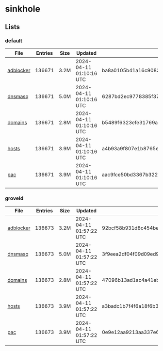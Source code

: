 # sinkhole

## Lists

### default

|File|Entries|Size|Updated|Hash|
|-|-|-|-|-|
|[adblocker](https://raw.githubusercontent.com/groveld/sinkhole/lists/default/adblocker.txt)|136671|3.2M|2024-04-11 01:10:16 UTC|ba8a0105b41a16c908334dd9a03e02415053530b25dafaa1a649aae4dba00a10|
|[dnsmasq](https://raw.githubusercontent.com/groveld/sinkhole/lists/default/dnsmasq.txt)|136671|5.0M|2024-04-11 01:10:16 UTC|6287bd2ec9778385f371d4e0132dd403208244d7f7da65c0efc31eb9bcaa47db|
|[domains](https://raw.githubusercontent.com/groveld/sinkhole/lists/default/domains.txt)|136671|2.8M|2024-04-11 01:10:16 UTC|b5489f6323efe31769a97fda2c96252c65904db41beff79cceead30272af709a|
|[hosts](https://raw.githubusercontent.com/groveld/sinkhole/lists/default/hosts.txt)|136671|3.9M|2024-04-11 01:10:16 UTC|a4b93a9f807e1b8765eb4d3db78c2effe27f50c5e17a430b7bfa4592cfb97496|
|[pac](https://raw.githubusercontent.com/groveld/sinkhole/lists/default/pac.txt)|136671|3.9M|2024-04-11 01:10:16 UTC|aac9fce50bd3367b3224ab32d19c3223ce0bc1518428e47bc37d86e1e5daff72|

### groveld

|File|Entries|Size|Updated|Hash|
|-|-|-|-|-|
|[adblocker](https://raw.githubusercontent.com/groveld/sinkhole/lists/groveld/adblocker.txt)|136673|3.2M|2024-04-11 01:57:22 UTC|92bcf58b931d8c454be7c2e26fb9082511b05db124fd9433633b092110912298|
|[dnsmasq](https://raw.githubusercontent.com/groveld/sinkhole/lists/groveld/dnsmasq.txt)|136673|5.0M|2024-04-11 01:57:22 UTC|3f9eea2df04f09d09ed98163c0f0991f6558fb2c146a6651733ad92d1096b2d6|
|[domains](https://raw.githubusercontent.com/groveld/sinkhole/lists/groveld/domains.txt)|136673|2.8M|2024-04-11 01:57:22 UTC|47096b13ad1ac4a41eb94812cec9948202fcf51a5e1985068f14aa1d84987503|
|[hosts](https://raw.githubusercontent.com/groveld/sinkhole/lists/groveld/hosts.txt)|136673|3.9M|2024-04-11 01:57:22 UTC|a3badc1b7f4f6a18f6b308a615d0702c32de9ee7efb19a689e88fb51cbfe0ecc|
|[pac](https://raw.githubusercontent.com/groveld/sinkhole/lists/groveld/pac.txt)|136673|3.9M|2024-04-11 01:57:22 UTC|0e9e12aa9213aa337e63e8e40017679c9e685dea1522e148232fdd6a5a62fb74|
